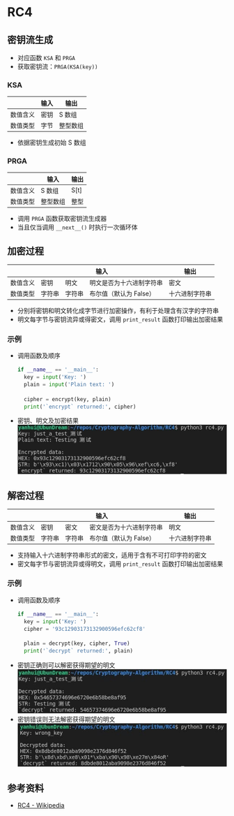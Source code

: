 # RC4

## 密钥流生成

- 对应函数 `KSA` 和 `PRGA`
- 获取密钥流：`PRGA(KSA(key))`

### KSA

||输入 | 输出
-|-|-
数值含义|密钥|S 数组
数值类型|字节|整型数组

- 依据密钥生成初始 S 数组

### PRGA

||输入 | 输出
-|-|-
数值含义|S 数组|S[t]
数值类型|整型数组|整型

- 调用 `PRGA` 函数获取密钥流生成器
- 当且仅当调用 `__next__()` 时执行一次循环体

## 加密过程

<table>
<thead>
  <tr>
    <th></th>
    <th colspan="3">输入</th>
    <th>输出</th>
  </tr>
</thead>
<tbody>
  <tr>
    <td>数值含义</td>
    <td>密钥</td>
    <td>明文</td>
    <td>明文是否为十六进制字符串</td>
    <td>密文</td>
  </tr>
  <tr>
    <td>数值类型</td>
    <td>字符串</td>
    <td>字符串</td>
    <td>布尔值（默认为 False）</td>
    <td>十六进制字符串</td>
  </tr>
</tbody>
</table>

- 分别将密钥和明文转化成字节进行加密操作，有利于处理含有汉字的字符串
- 明文每字节与密钥流异或得密文，调用 `print_result` 函数打印输出加密结果

### 示例

- 调用函数及顺序
  ```py
  if __name__ == '__main__':
    key = input('Key: ')
    plain = input('Plain text: ')

    cipher = encrypt(key, plain)
    print('`encrypt` returned:', cipher)
  ```
- 密钥、明文及加密结果<br>
![RC4 加密示例](img/encrypt-sample.jpg)

## 解密过程

<table>
<thead>
  <tr>
    <th></th>
    <th colspan="3">输入</th>
    <th>输出</th>
  </tr>
</thead>
<tbody>
  <tr>
    <td>数值含义</td>
    <td>密钥</td>
    <td>密文</td>
    <td>密文是否为十六进制字符串</td>
    <td>明文</td>
  </tr>
  <tr>
    <td>数值类型</td>
    <td>字符串</td>
    <td>字符串</td>
    <td>布尔值（默认为 False）</td>
    <td>十六进制字符串</td>
  </tr>
</tbody>
</table>

- 支持输入十六进制字符串形式的密文，适用于含有不可打印字符的密文
- 密文每字节与密钥流异或得明文，调用 `print_result` 函数打印输出加密结果

### 示例

- 调用函数及顺序
  ```py
  if __name__ == '__main__':
    key = input('Key: ')
    cipher = '93c12903173132900596efc62cf8'

    plain = decrypt(key, cipher, True)
    print('`decrypt` returned:', plain)
  ```
- 密钥正确则可以解密获得期望的明文<br>
![RC4 正确密钥解密示例](img/decrypt-sample-correct.jpg)
- 密钥错误则无法解密获得期望的明文<br>
![RC4 错误密钥解密示例](img/decrypt-sample-wrong.jpg)

## 参考资料

- [RC4 - Wikipedia](https://en.wikipedia.org/wiki/RC4)